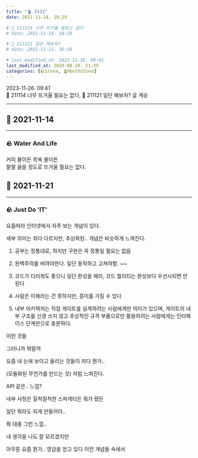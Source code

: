 ```yaml
---
title: "🪴 2111"
date: 2021-11-14. 10:29

# 🌱 211114 너무 뜨거울 필요는 없다
# date: 2021-11-14. 10:29

# 🌱 211121 일단 해보자?
# date: 2021-11-21. 16:58

# last_modified_at: 2023-11-26. 09:41
last_modified_at: 2024-08-29. 21:39
categories: [🪨Stone, 🪴MonthStone]
---
```


2023-11-26. 09:41  
🌱 211114 너무 뜨거울 필요는 없다, 🌱 211121 일단 해보자? 글 계승  

---

## 🗿 2021-11-14

---

### 🪨 Water And Life

커피 물이든 목욕 물이든  
팔팔 끓을 정도로 뜨거울 필요는 없다.  

## 🗿 2021-11-21

---

### 🪨 Just Do 'IT'

요즘따라 인터넷에서 자주 보는 개념이 있다.  

세부 의미는 죄다 다르지만, 추상화된.. 개념은 비슷하게 느껴진다.

1. 공부는 정통대로, 하지만 구현은 꼭 정통일 필요는 없음

2. 완벽주의를 버려야한다. 일단 동작하고 고쳐야함. ~~

3. 코드가 더러워도 좋으니 일단 완성을 해라, 코드 퀄리티는 완성보다 우선시되면 안된다

4. 사람은 이해라는 건 못하지만, 흥미를 가질 수 있다

5. 내부 아키텍처는 직접 게이트를 설계하려는 사람에게만 의미가 있으며, 게이트의 내부 구조를 신경 쓰지 않고 추상적인 규격 부품으로만 활용하려는 사람에게는 인터페이스 단계만으로 충분하다.

이런 것들  

그러니까 뭐랄까  

요즘 내 눈에 보이고 들리는 것들이 죄다 뭔가..  

(모듈화된 무언가를 만드는 것) 처럼 느껴진다.  

API 같은.. 느낌?

내부 사정은 질척질척한 스파게티든 뭐가 됐든  

일단 뭐라도 되게 만들어라..  

뭐 대충 그런 느낌..

내 생각을 나도 잘 모르겠지만  

아무튼 요즘 뭔가.. 영감을 얻고 있다 이런 개념들 속에서
